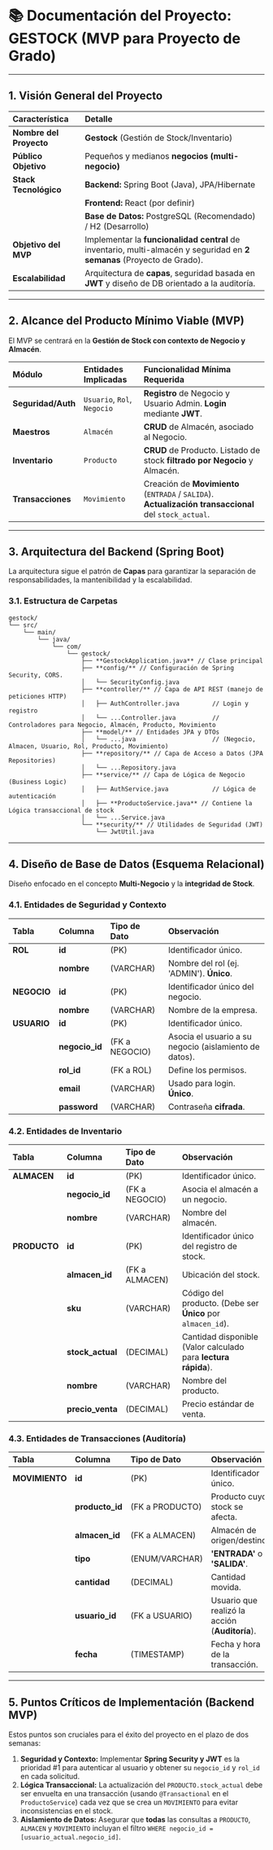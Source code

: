 # 📚 Documentación del Proyecto: GESTOCK (MVP para Proyecto de Grado)

---

## 1. Visión General del Proyecto

| Característica | Detalle |
| :--- | :--- |
| **Nombre del Proyecto** | **Gestock** (Gestión de Stock/Inventario) |
| **Público Objetivo** | Pequeños y medianos **negocios (multi-negocio)** |
| **Stack Tecnológico** | **Backend:** Spring Boot (Java), JPA/Hibernate |
| | **Frontend:** React (por definir) |
| | **Base de Datos:** PostgreSQL (Recomendado) / H2 (Desarrollo) |
| **Objetivo del MVP** | Implementar la **funcionalidad central** de inventario, multi-almacén y seguridad en **2 semanas** (Proyecto de Grado). |
| **Escalabilidad** | Arquitectura de **capas**, seguridad basada en **JWT** y diseño de DB orientado a la auditoría. |

---

## 2. Alcance del Producto Mínimo Viable (MVP)

El MVP se centrará en la **Gestión de Stock con contexto de Negocio y Almacén**.

| Módulo | Entidades Implicadas | Funcionalidad Mínima Requerida |
| :--- | :--- | :--- |
| **Seguridad/Auth** | `Usuario`, `Rol`, `Negocio` | **Registro** de Negocio y Usuario Admin. **Login** mediante **JWT**. |
| **Maestros** | `Almacén` | **CRUD** de Almacén, asociado al Negocio. |
| **Inventario** | `Producto` | **CRUD** de Producto. Listado de stock **filtrado por Negocio** y Almacén. |
| **Transacciones** | `Movimiento` | Creación de **Movimiento** (`ENTRADA` / `SALIDA`). **Actualización transaccional** del `stock_actual`. |

---

## 3. Arquitectura del Backend (Spring Boot)

La arquitectura sigue el patrón de **Capas** para garantizar la separación de responsabilidades, la mantenibilidad y la escalabilidad.

### 3.1. Estructura de Carpetas

    gestock/
    └── src/
        └── main/
            └── java/
                └── com/
                    └── gestock/
                        ├── **GestockApplication.java** // Clase principal
                        ├── **config/** // Configuración de Spring Security, CORS.
                        │   └── SecurityConfig.java
                        ├── **controller/** // Capa de API REST (manejo de peticiones HTTP)
                        │   ├── AuthController.java         // Login y registro
                        │   └── ...Controller.java          // Controladores para Negocio, Almacén, Producto, Movimiento
                        ├── **model/** // Entidades JPA y DTOs
                        │   └── ...java                     // (Negocio, Almacen, Usuario, Rol, Producto, Movimiento)
                        ├── **repository/** // Capa de Acceso a Datos (JPA Repositories)
                        │   └── ...Repository.java
                        ├── **service/** // Capa de Lógica de Negocio (Business Logic)
                        │   ├── AuthService.java            // Lógica de autenticación
                        │   ├── **ProductoService.java** // Contiene la Lógica transaccional de stock
                        │   └── ...Service.java
                        └── **security/** // Utilidades de Seguridad (JWT)
                            └── JwtUtil.java

---

## 4. Diseño de Base de Datos (Esquema Relacional)

Diseño enfocado en el concepto **Multi-Negocio** y la **integridad de Stock**.

### 4.1. Entidades de Seguridad y Contexto

| Tabla | Columna | Tipo de Dato | Observación |
| :--- | :--- | :--- | :--- |
| **ROL** | **id** | (PK) | Identificador único. |
| | **nombre** | (VARCHAR) | Nombre del rol (ej. 'ADMIN'). **Único**. |
| **NEGOCIO** | **id** | (PK) | Identificador único del negocio. |
| | **nombre** | (VARCHAR) | Nombre de la empresa. |
| **USUARIO** | **id** | (PK) | Identificador único. |
| | **negocio\_id** | (FK a NEGOCIO) | Asocia el usuario a su negocio (aislamiento de datos). |
| | **rol\_id** | (FK a ROL) | Define los permisos. |
| | **email** | (VARCHAR) | Usado para login. **Único**. |
| | **password** | (VARCHAR) | Contraseña **cifrada**. |

### 4.2. Entidades de Inventario

| Tabla | Columna | Tipo de Dato | Observación |
| :--- | :--- | :--- | :--- |
| **ALMACEN** | **id** | (PK) | Identificador único. |
| | **negocio\_id** | (FK a NEGOCIO) | Asocia el almacén a un negocio. |
| | **nombre** | (VARCHAR) | Nombre del almacén. |
| **PRODUCTO** | **id** | (PK) | Identificador único del registro de stock. |
| | **almacen\_id** | (FK a ALMACEN) | Ubicación del stock. |
| | **sku** | (VARCHAR) | Código del producto. (Debe ser **Único** por `almacen_id`). |
| | **stock\_actual** | (DECIMAL) | Cantidad disponible (Valor calculado para **lectura rápida**). |
| | **nombre** | (VARCHAR) | Nombre del producto. |
| | **precio\_venta** | (DECIMAL) | Precio estándar de venta. |

### 4.3. Entidades de Transacciones (Auditoría)

| Tabla | Columna | Tipo de Dato | Observación |
| :--- | :--- | :--- | :--- |
| **MOVIMIENTO** | **id** | (PK) | Identificador único. |
| | **producto\_id** | (FK a PRODUCTO) | Producto cuyo stock se afecta. |
| | **almacen\_id** | (FK a ALMACEN) | Almacén de origen/destino. |
| | **tipo** | (ENUM/VARCHAR) | **'ENTRADA'** o **'SALIDA'**. |
| | **cantidad** | (DECIMAL) | Cantidad movida. |
| | **usuario\_id** | (FK a USUARIO) | Usuario que realizó la acción (**Auditoría**). |
| | **fecha** | (TIMESTAMP) | Fecha y hora de la transacción. |

---

## 5. Puntos Críticos de Implementación (Backend MVP)

Estos puntos son cruciales para el éxito del proyecto en el plazo de dos semanas:

1.  **Seguridad y Contexto:** Implementar **Spring Security y JWT** es la prioridad #1 para autenticar al usuario y obtener su `negocio_id` y `rol_id` en cada solicitud.
2.  **Lógica Transaccional:** La actualización del `PRODUCTO.stock_actual` debe ser envuelta en una transacción (usando `@Transactional` en el `ProductoService`) cada vez que se crea un `MOVIMIENTO` para evitar inconsistencias en el stock.
3.  **Aislamiento de Datos:** Asegurar que **todas** las consultas a `PRODUCTO`, `ALMACEN` y `MOVIMIENTO` incluyan el filtro `WHERE negocio_id = [usuario_actual.negocio_id]`.
